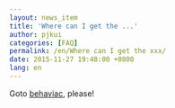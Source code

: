 ```yaml
---
layout: news_item
title: 'Where can I get the ...'
author: pjkui
categories: [FAQ]
permalink: /en/Where can I get the xxx/
date: 2015-11-27 19:48:00 +0800
lang: en
---
```


Goto [behaviac](https://github.com/TencentOpen/behaviac), please!